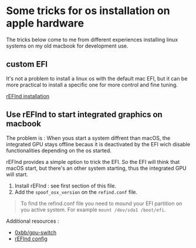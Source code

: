 # Some tricks for os installation on apple hardware

The tricks below come to me from different experiences installing linux systems on my old macbook for development use.

## custom EFI

It's not a problem to install a linux os with the default mac EFI, but it can be more practical to install a specific one for more control and fine tuning.

[rEFInd installation](http://www.rodsbooks.com/refind/installing.html)

## Use rEFInd to start integrated graphics on macbook

The problem is : When yous start a system diffrent than macOS, the integrated GPU stays offline becaus it is deactivated by the EFI wich disable functionalities depending on the os started.

rEFInd provides a simple option to trick the EFI. So the EFI will think that macOS start, but there's an other system starting, thus the integrated GPU will start.

1. Install rEFInd : see first section of this file.
2. Add the `spoof_osx_version` on the `refind.conf` file.

> To find the refind.conf file you need to mound your EFI partition on you active system. For example `mount /dev/sda1 /boot/efi`.

Additional resources :
- [0xbb/gpu-switch](https://github.com/0xbb/gpu-switch)
- [rEFInd config](http://www.rodsbooks.com/refind/configfile.html)
